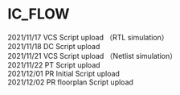 # IC_FLOW
2021/11/17 VCS Script upload （RTL simulation）   
2021/11/18 DC  Script upload  
2021/11/21 VCS Script upload （Netlist simulation）  
2021/11/22 PT  Script upload  
2021/12/01 PR  Initial Script upload  
2021/12/02 PR  floorplan Script upload
